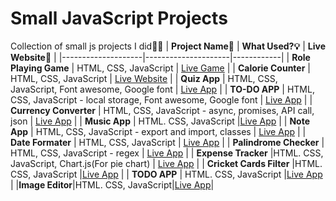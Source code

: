 # Small JavaScript Projects
Collection of small js projects I did👨‍💻
| **Project Name🧩** | **What Used?💡** | **Live Website👀** |
|--------------------|---------------------|------------|
| **Role Playing Game**               | HTML, CSS, JavaScript                    | [Live Game](https://dragon-repeller-game.netlify.app/)           |
| **Calorie Counter**               | HTML, CSS, JavaScript                    | [Live Website](https://calorie-counter-02.netlify.app/)            |
| **Quiz App**               | HTML, CSS, JavaScript, Font awesome, Google font                    | [Live App](https://quiz-app-manik.netlify.app/)           |
| **TO-DO APP**               | HTML, CSS, JavaScript - local storage, Font awesome, Google font                    | [Live App](https://to-do-app-manik.netlify.app/)           |
| **Currency Converter**               | HTML, CSS, JavaScript - async, promises, API call, json                    | [Live App](https://currency-converter-manik.netlify.app/)           |
| **Music App**               | HTML. CSS, JavaScript                    |[Live App](https://music-app-manik.netlify.app/)            |
| **Note App**               | HTML, CSS, JavaScript - export and import, classes                    | [Live App](https://note-app-manik.netlify.app/)           |
| **Date Formater**               | HTML, CSS, JavaScript                    | [Live App](https://date-formatter-manik.netlify.app/)           |
| **Palindrome Checker**               | HTML, CSS, JavaScript - regex                    | [Live App](https://palindrome-checker-manik.netlify.app/)          |
| **Expense Tracker** |HTML. CSS, JavaScript, Chart.js(For pie chart)                     | [Live App](https://expense-tracker-manik.netlify.app/)           |
| **Cricket Cards Filter**               |HTML. CSS, JavaScript                     |[Live App](https://cricket-cards-filter-manik.netlify.app/)            |
| **TODO APP**               | HTML. CSS, JavaScript                    |[Live App](https://todoapp-manik.netlify.app/)            |
|**Image Editor**|HTML. CSS, JavaScript|[Live App](https://image-editor-manik.netlify.app/)|
